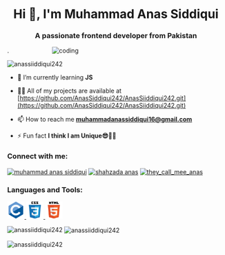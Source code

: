 <h1 align="center">Hi 👋, I'm Muhammad Anas Siddiqui</h1>
<h3 align="center">A passionate frontend developer from Pakistan</h3>
.
<img align="right" alt="coding" width="400" src="https://user-images.githubusercontent.com/55389276/140866485-8fb1c876-9a8f-4d6a-98dc-08c4981eaf70.gif">

<p align="left"> <img src="https://komarev.com/ghpvc/?username=anassiiddiqui242&label=Profile%20views&color=0e75b6&style=flat" alt="anassiiddiqui242" /> </p>

- 🌱 I’m currently learning **JS**

- 👨‍💻 All of my projects are available at [https://github.com/AnasSiddiqui242/AnasSiiddiqui242.git](https://github.com/AnasSiddiqui242/AnasSiiddiqui242.git)

- 📫 How to reach me **muhammadanassiddiqui16@gmail.com**

- ⚡ Fun fact **I think I am Unique😎🦾🧠**

<h3 align="left">Connect with me:</h3>
<p align="left">
<a href="https://linkedin.com/in/muhammad anas siddiqui" target="blank"><img align="center" src="https://raw.githubusercontent.com/rahuldkjain/github-profile-readme-generator/master/src/images/icons/Social/linked-in-alt.svg" alt="muhammad anas siddiqui" height="30" width="40" /></a>
<a href="https://fb.com/shahzada anas" target="blank"><img align="center" src="https://raw.githubusercontent.com/rahuldkjain/github-profile-readme-generator/master/src/images/icons/Social/facebook.svg" alt="shahzada anas" height="30" width="40" /></a>
<a href="https://instagram.com/they_call_mee_anas" target="blank"><img align="center" src="https://raw.githubusercontent.com/rahuldkjain/github-profile-readme-generator/master/src/images/icons/Social/instagram.svg" alt="they_call_mee_anas" height="30" width="40" /></a>
</p>

<h3 align="left">Languages and Tools:</h3>
<p align="left"> <a href="https://www.cprogramming.com/" target="_blank" rel="noreferrer"> <img src="https://raw.githubusercontent.com/devicons/devicon/master/icons/c/c-original.svg" alt="c" width="40" height="40"/> </a> <a href="https://www.w3schools.com/css/" target="_blank" rel="noreferrer"> <img src="https://raw.githubusercontent.com/devicons/devicon/master/icons/css3/css3-original-wordmark.svg" alt="css3" width="40" height="40"/> </a> <a href="https://www.w3.org/html/" target="_blank" rel="noreferrer"> <img src="https://raw.githubusercontent.com/devicons/devicon/master/icons/html5/html5-original-wordmark.svg" alt="html5" width="40" height="40"/> </a> </p>

<p><img align="left" src="https://github-readme-stats.vercel.app/api/top-langs?username=anassiiddiqui242&show_icons=true&locale=en&layout=compact" alt="anassiiddiqui242" /></p>

<p>&nbsp;<img align="center" src="https://github-readme-stats.vercel.app/api?username=anassiiddiqui242&show_icons=true&locale=en" alt="anassiiddiqui242" /></p>

<p><img align="center" src="https://github-readme-streak-stats.herokuapp.com/?user=anassiiddiqui242&" alt="anassiiddiqui242" /></p>
